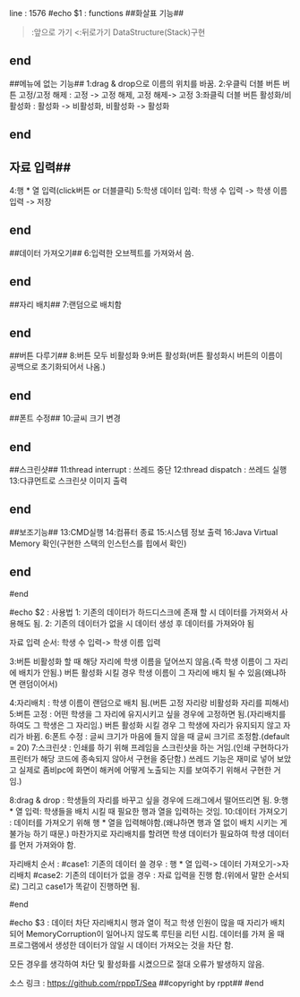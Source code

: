 line : 1576
#echo $1 : functions
 ##화살표 기능##
   >:앞으로 가기
   <:뒤로가기
  DataStructure(Stack)구현 
 ## end ##

 ##메뉴에 없는 기능##
  1:drag & drop으로 이름의 위치를 바꿈.
  2:우클릭 더블 버튼 버튼 고정/고정 해제 : 고정 -> 고정 해제, 고정 해제-> 고정
  3:좌클릭 더블 버튼 활성화/비활성화 : 활성화 -> 비활성화, 비활성화 -> 활성화
 ## end ##
 
  ## 자료 입력##
   4:행 * 열 입력(click버튼 or 더블클릭)
   5:학생 데이터 입력: 학생 수 입력 -> 학생 이름 입력 -> 저장
  ## end ##

  ##데이터 가져오기## 
   6:입력한 오브젝트를 가져와서 씀.
  ## end ##

 ##자리 배치##
  7:랜덤으로 배치함
 ## end ##

 ##버튼 다루기##
  8:버튼 모두 비활성화
  9:버튼 활성화(버튼 활성화시 버튼의 이름이 공백으로 초기화되어서 나옴.) 
 ## end ##

 ##폰트 수정##
  10:글씨 크기 변경
 ## end ##

 ##스크린샷##
   11:thread interrupt : 쓰레드 중단 
   12:thread dispatch  : 쓰레드 실행
   13:다큐먼트로 스크린샷 이미지 출력 
 ## end ##
  
 ##보조기능##
  13:CMD실행
  14:컴퓨터 종료
  15:시스템 정보 출력
  16:Java Virtual Memory 확인(구현한 스택의 인스턴스를 힙에서 확인)
 ## end ##

 #end 

#echo $2 : 사용법
  1: 기존의 데이터가 하드디스크에 존재 할 시 데이터를 가져와서 사용해도 됨.
  2: 기존의 데이터가 없을 시 데이터 생성 후 데이터를 가져와야 됨
   
 자료 입력 순서: 학생 수 입력-> 학생 이름 입력
 
 3:버튼 비활성화 할 때 해당 자리에 학생 이름을 덮어쓰지 않음.(즉 학생 이름이 그 자리에 배치가 안됨.)
   버튼 활성화 시킬 경우 학생 이름이 그 자리에 배치 될 수 있음(왜냐하면 랜덤이어서)
 
 4:자리배치 : 학생 이름이 랜덤으로 배치 됨.(버튼 고정 자리랑 비활성화 자리를 피해서)
 5:버튼 고정 : 어떤 학생을 그 자리에 유지시키고 싶을 경우에 고정하면 됨.(자리배치를 하여도 그 학생은 그 자리임.)
               버튼 활성화 시킬 경우 그 학생에 자리가 유지되지 않고 자리가 바뀜.
 6:폰트 수정 : 글씨 크기가 마음에 들지 않을 때 글씨 크기르 조정함.(default = 20)
 7:스크린샷 : 인쇄를 하기 위해 프레임을 스크린샷을 하는 거임.(인쇄 구현하다가 프린터가 해당 코드에 종속되지 않아서 구현을 중단함.)
              쓰레드 기능은 재미로 넣어 보았고 실제로 좀비pc에 화면이 해커에 어떻게 노출되는 지를 보여주기 위해서 구현한 거임.)
              
 8:drag & drop : 학생들의 자리를 바꾸고 싶을 경우에 드래그에서 떨어뜨리면 됨. 
 9:행 * 열 입력: 학생들을 배치 시킬 때 필요한 행과 열을 입력하는 것임. 
 10:데이터 가져오기 : 데이터를 가져오기 위해 행 * 열을 입력해야함.(왜냐하면 행과 열 없이 배치 시키는 게 불가능 하기 때문.)
     마찬가지로 자리배치를 할려면 학생 데이터가 필요하여 학생 데이터를 먼저 가져와야 함.
  
 자리배치 순서 :
  #case1: 기존의 데이터 쓸 경우 : 행 * 열 입력-> 데이터 가져오기->자리배치
  #case2: 기존의 데이터가 없을 경우 : 자료 입력을 진행 함.(위에서 말한 순서되로) 그리고 case1가 똑같이 진행하면 됨.
 
 #end

#echo $3 : 데이터 차단
  자리배치시 행과 열이 적고 학생 인원이 많을 때 자리가 배치되어 MemoryCorruption이 일어나지 않도록 루틴을 리턴 시킴.
  데이터를 가져 올 때 프로그램에서 생성한 데이터가 않일 시 데이터 가져오는 것을 차단 함. 

  모든 경우를 생각하여 차단 및 활성화를 시켰으므로 절대 오류가 발생하지 않음.
 
 소스 링크 : https://github.com/rpppT/Sea
   ##copyright by rppt## 
     #end
